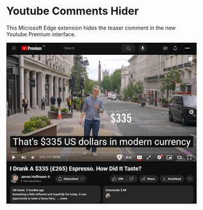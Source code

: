 # Youtube Comments Hider

This Microsoft Edge extension hides the teaser comment in the new Youtube Premium interface.

![](hidden.png)